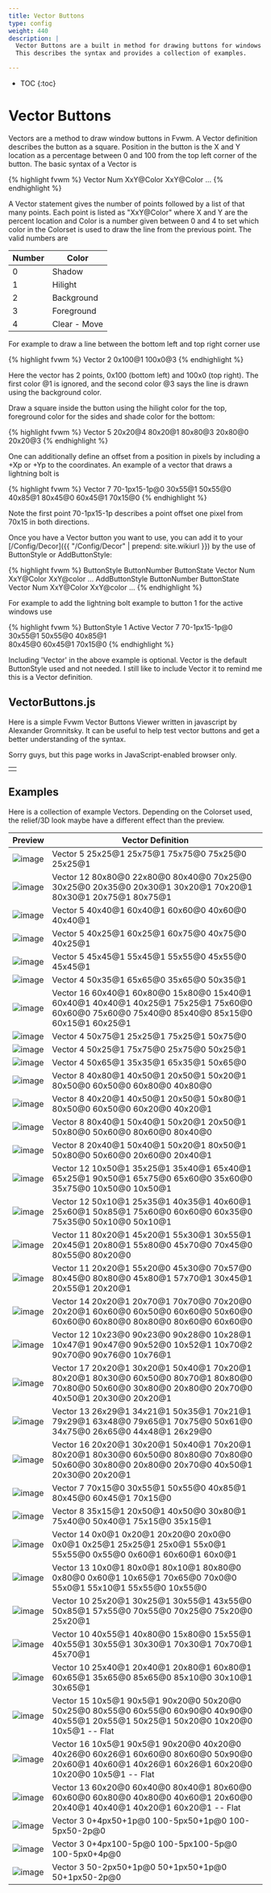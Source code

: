 ```yaml
---
title: Vector Buttons
type: config
weight: 440
description: |
  Vector Buttons are a built in method for drawing buttons for windows in Fvwm.
  This describes the syntax and provides a collection of examples.

---
```

* TOC
{:toc}

# Vector Buttons

Vectors are a method to draw window buttons in Fvwm. A Vector definition
describes the button as a square. Position in the button is the X and Y
location as a percentage between 0 and 100 from the top left corner of the button.
The basic syntax of a Vector is

{% highlight fvwm %}
Vector Num XxY@Color XxY@Color ...
{% endhighlight %}

A Vector statement gives the number of points followed by a list
of that many points. Each point is listed as "XxY@Color" where X and Y
are the percent location and Color is a number given between 0 and 4
to set which color in the Colorset is used to draw the line
from the previous point. The valid numbers are

| Number | Color |
|--------|-------|
| 0 | Shadow |
| 1 | Hilight |
| 2 | Background |
| 3 | Foreground |
| 4 | Clear - Move |

For example to draw a line between the bottom left and top right corner use

{% highlight fvwm %}
Vector 2 0x100@1 100x0@3
{% endhighlight %}

Here the vector has 2 points, 0x100 (bottom left) and 100x0 (top right).
The first color @1 is ignored, and the second color @3 says the line is
drawn using the background color.

Draw a square inside the button using the hilight color for the top,
foreground color for the sides and shade color for the bottom:

{% highlight fvwm %}
Vector 5 20x20@4 80x20@1 80x80@3 20x80@0 20x20@3
{% endhighlight %}

One can additionally define an offset from a position in pixels
by including a +Xp or +Yp to the coordinates. An example of a vector
that draws a lightning bolt is

{% highlight fvwm %}
Vector 7 70-1px15-1p@0 30x55@1 50x55@0 40x85@1 80x45@0 60x45@1 70x15@0
{% endhighlight %}

Note the first point 70-1px15-1p describes a point offset one pixel from 70x15
in both directions.

Once you have a Vector button you want to use, you can add it to your
[/Config/Decor]({{ "/Config/Decor" | prepend: site.wikiurl }}) by the
use of ButtonStyle or AddButtonStyle:

{% highlight fvwm %}
ButtonStyle ButtonNumber ButtonState Vector Num XxY@Color XxY@color ...
AddButtonStyle ButtonNumber ButtonState Vector Num XxY@Color XxY@color ...
{% endhighlight %}

For example to add the lightning bolt example to button 1 for the active
windows use

{% highlight fvwm %}
ButtonStyle 1 Active Vector 7 70-1px15-1p@0 30x55@1 50x55@0 40x85@1 \
              80x45@0 60x45@1 70x15@0
{% endhighlight %}

Including 'Vector' in the above example is optional. Vector is the default
ButtonStyle used and not needed. I still like to include Vector it to remind
me this is a Vector definition.

## VectorButtons.js

Here is a simple Fvwm Vector Buttons Viewer written in
javascript by Alexander Gromnitsky. It can be useful
to help test vector buttons and get a better understanding of the
syntax.

<script type="text/javascript" src="fvwm-vector.js"></script>
<noscript><p>Sorry guys, but this page works in
  JavaScript-enabled browser only.</p></noscript>

<table>
<tr><td>
<script type="text/javascript">
//<![CDATA[
  var fvwm = new Fvwm();
  fvwm.populate();
//]]>
</script>  
</td></tr>
</table>

## Examples

Here is a collection of example Vectors. Depending on the Colorset used,
the relief/3D look maybe have a different effect than the preview.

| Preview | Vector Definition |
|---------|-------------------|
|![image](vectorbutton1.gif)|Vector 5 25x25@1 25x75@1 75x75@0 75x25@0 25x25@1|
|![image](vectorbutton2.gif)|Vector 12 80x80@0 22x80@0 80x40@0 70x25@0 30x25@0 20x35@0 20x30@1 30x20@1 70x20@1 80x30@1 20x75@1 80x75@1|
|![image](vectorbutton3.gif)|Vector 5 40x40@1 60x40@1 60x60@0 40x60@0 40x40@1|
|![image](vectorbutton4.gif)|Vector 5 40x25@1 60x25@1 60x75@0 40x75@0 40x25@1|
|![image](vectorbutton5.gif)|Vector 5 45x45@1 55x45@1 55x55@0 45x55@0 45x45@1|
|![image](vectorbutton6.gif)|Vector 4 50x35@1 65x65@0 35x65@0 50x35@1|
|![image](vectorbutton7.gif)|Vector 16 60x40@1 60x80@0 15x80@0 15x40@1 60x40@1 40x40@1 40x25@1 75x25@1 75x60@0 60x60@0 75x60@0 75x40@0 85x40@0 85x15@0 60x15@1 60x25@1|
|![image](vectorbutton8.gif)|Vector 4 50x75@1 25x25@1 75x25@1 50x75@0|
|![image](vectorbutton9.gif)|Vector 4 50x25@1 75x75@0 25x75@0 50x25@1|
|![image](vectorbutton10.gif)|Vector 4 50x65@1 35x35@1 65x35@1 50x65@0|
|![image](vectorbutton11.gif)|Vector 8 40x80@1 40x50@1 20x50@1 50x20@1 80x50@0 60x50@0 60x80@0 40x80@0|
|![image](vectorbutton12.gif)|Vector 8 40x20@1 40x50@1 20x50@1 50x80@1 80x50@0 60x50@0 60x20@0 40x20@1|
|![image](vectorbutton13.gif)|Vector 8 80x40@1 50x40@1 50x20@1 20x50@1 50x80@0 50x60@0 80x60@0 80x40@0|
|![image](vectorbutton14.gif)|Vector 8 20x40@1 50x40@1 50x20@1 80x50@1 50x80@0 50x60@0 20x60@0 20x40@1|
|![image](vectorbutton15.gif)|Vector 12 10x50@1 35x25@1 35x40@1 65x40@1 65x25@1 90x50@1 65x75@0 65x60@0 35x60@0 35x75@0 10x50@0 10x50@1|
|![image](vectorbutton16.gif)|Vector 12 50x10@1 25x35@1 40x35@1 40x60@1 25x60@1 50x85@1 75x60@0 60x60@0 60x35@0 75x35@0 50x10@0 50x10@1|
|![image](vectorbutton17.gif)|Vector 11 80x20@1 45x20@1 55x30@1 30x55@1 20x45@1 20x80@1 55x80@0 45x70@0 70x45@0 80x55@0 80x20@0|
|![image](vectorbutton18.gif)|Vector 11 20x20@1 55x20@0 45x30@0 70x57@0 80x45@0 80x80@0 45x80@1 57x70@1 30x45@1 20x55@1 20x20@1|
|![image](vectorbutton19.gif)|Vector 14 20x20@1 20x70@1 70x70@0 70x20@0 20x20@1 60x60@0 60x50@0 60x60@0 50x60@0 60x60@0 60x80@0 80x80@0 80x60@0 60x60@0|
|![image](vectorbutton20.gif)|Vector 12 10x23@0 90x23@0 90x28@0 10x28@1 10x47@1 90x47@0 90x52@0 10x52@1 10x70@2 90x70@0 90x76@0 10x76@1|
|![image](vectorbutton21.gif)|Vector 17 20x20@1 30x20@1 50x40@1 70x20@1 80x20@1 80x30@0 60x50@0 80x70@1 80x80@0 70x80@0 50x60@0 30x80@0 20x80@0 20x70@0 40x50@1 20x30@0 20x20@1|
|![image](vectorbutton22.gif)|Vector 13 26x29@1 34x21@1 50x35@1 70x21@1 79x29@1 63x48@0 79x65@1 70x75@0 50x61@0 34x75@0 26x65@0 44x48@1 26x29@0|
|![image](vectorbutton23.gif)|Vector 16 20x20@1 30x20@1 50x40@1 70x20@1 80x20@1 80x30@0 60x50@0 80x80@0 70x80@0 50x60@0 30x80@0 20x80@0 20x70@0 40x50@1 20x30@0 20x20@1|
|![image](vectorbutton24.gif)|Vector 7 70x15@0 30x55@1 50x55@0 40x85@1 80x45@0 60x45@1 70x15@0|
|![image](vectorbutton25.gif)|Vector 8 35x15@1 20x50@1 40x50@0 30x80@1 75x40@0 50x40@1 75x15@0 35x15@1|
|![image](vectorbutton26.gif)|Vector 14 0x0@1 0x20@1 20x20@0 20x0@0 0x0@1 0x25@1 25x25@1 25x0@1 55x0@1 55x55@0 0x55@0 0x60@1 60x60@1 60x0@1|
|![image](vectorbutton27.gif)|Vector 13 10x0@1 80x0@1 80x10@1 80x80@0 0x80@0 0x60@1 10x65@1 70x65@0 70x0@0 55x0@1 55x10@1 55x55@0 10x55@0|
|![image](vectorbutton28.gif)|Vector 10 25x20@1 30x25@1 30x55@1 43x55@0 50x85@1 57x55@0 70x55@0 70x25@0 75x20@0 25x20@1|
|![image](vectorbutton29.gif)|Vector 10 40x55@1 40x80@0 15x80@0 15x55@1 40x55@1 30x55@1 30x30@1 70x30@1 70x70@1 45x70@1|
|![image](vectorbutton30.gif)|Vector 10 25x40@1 20x40@1 20x80@1 60x80@1 60x65@1 35x65@0 85x65@0 85x10@0 30x10@1 30x65@1|
|![image](vectorbutton31.gif)|Vector 15 10x5@1 90x5@1 90x20@0 50x20@0 50x25@0 80x55@0 60x55@0 60x90@0 40x90@0 40x55@1 20x55@1 50x25@1 50x20@0 10x20@0 10x5@1 -- Flat|
|![image](vectorbutton32.gif)|Vector 16 10x5@1 90x5@1 90x20@0 40x20@0 40x26@0 60x26@1 60x60@0 80x60@0 50x90@0 20x60@1 40x60@1 40x26@1 60x26@1 60x20@0 10x20@0 10x5@1 -- Flat|
|![image](vectorbutton33.gif)|Vector 13 60x20@0 60x40@0 80x40@1 80x60@0 60x60@0 60x80@0 40x80@0 40x60@1 20x60@0 20x40@1 40x40@1 40x20@1 60x20@1 -- Flat|
|![image](vectorbutton34.gif)|Vector 3 0+4px50+1p@0 100-5px50+1p@0 100-5px50-2p@0|
|![image](vectorbutton35.gif)|Vector 3 0+4px100-5p@0 100-5px100-5p@0 100-5px0+4p@0|
|![image](vectorbutton36.gif)|Vector 3 50-2px50+1p@0 50+1px50+1p@0 50+1px50-2p@0|

